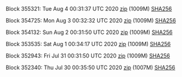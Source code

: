 Block 355321: Tue Aug  4 00:31:37 UTC 2020 [zip](https://dash-bootstrap.ams3.digitaloceanspaces.com/testnet/2020-08-04/bootstrap.dat.zip) (1009M) [SHA256](https://dash-bootstrap.ams3.digitaloceanspaces.com/testnet/2020-08-04/sha256.txt)

Block 354725: Mon Aug  3 00:32:32 UTC 2020 [zip](https://dash-bootstrap.ams3.digitaloceanspaces.com/testnet/2020-08-03/bootstrap.dat.zip) (1009M) [SHA256](https://dash-bootstrap.ams3.digitaloceanspaces.com/testnet/2020-08-03/sha256.txt)

Block 354132: Sun Aug  2 00:31:50 UTC 2020 [zip](https://dash-bootstrap.ams3.digitaloceanspaces.com/testnet/2020-08-02/bootstrap.dat.zip) (1009M) [SHA256](https://dash-bootstrap.ams3.digitaloceanspaces.com/testnet/2020-08-02/sha256.txt)

Block 353535: Sat Aug  1 00:34:17 UTC 2020 [zip](https://dash-bootstrap.ams3.digitaloceanspaces.com/testnet/2020-08-01/bootstrap.dat.zip) (1009M) [SHA256](https://dash-bootstrap.ams3.digitaloceanspaces.com/testnet/2020-08-01/sha256.txt)

Block 352943: Fri Jul 31 00:31:50 UTC 2020 [zip](https://dash-bootstrap.ams3.digitaloceanspaces.com/testnet/2020-07-31/bootstrap.dat.zip) (1009M) [SHA256](https://dash-bootstrap.ams3.digitaloceanspaces.com/testnet/2020-07-31/sha256.txt)

Block 352340: Thu Jul 30 00:35:50 UTC 2020 [zip](https://dash-bootstrap.ams3.digitaloceanspaces.com/testnet/2020-07-30/bootstrap.dat.zip) (1007M) [SHA256](https://dash-bootstrap.ams3.digitaloceanspaces.com/testnet/2020-07-30/sha256.txt)
